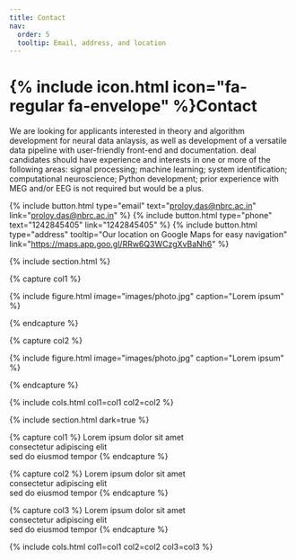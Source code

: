 ```yaml
---
title: Contact
nav:
  order: 5
  tooltip: Email, address, and location
---
```


# {% include icon.html icon="fa-regular fa-envelope" %}Contact

We are looking for applicants interested in theory and algorithm development for neural data anlaysis, as well as development of a versatile data pipeline with user-friendly front-end and documentation. deal candidates should have experience and interests in one or more of the following areas: signal processing; machine learning; system identification; computational neuroscience; Python development; prior experience with MEG and/or EEG is not required but would be a plus.

{%
  include button.html
  type="email"
  text="proloy.das@nbrc.ac.in"
  link="proloy.das@nbrc.ac.in"
%}
{%
  include button.html
  type="phone"
  text="1242845405"
  link="1242845405"
%}
{%
  include button.html
  type="address"
  tooltip="Our location on Google Maps for easy navigation"
  link="https://maps.app.goo.gl/RRw6Q3WCzgXvBaNh6"
%}

{% include section.html %}

{% capture col1 %}

{%
  include figure.html
  image="images/photo.jpg"
  caption="Lorem ipsum"
%}

{% endcapture %}

{% capture col2 %}

{%
  include figure.html
  image="images/photo.jpg"
  caption="Lorem ipsum"
%}

{% endcapture %}

{% include cols.html col1=col1 col2=col2 %}

{% include section.html dark=true %}

{% capture col1 %}
Lorem ipsum dolor sit amet  
consectetur adipiscing elit  
sed do eiusmod tempor
{% endcapture %}

{% capture col2 %}
Lorem ipsum dolor sit amet  
consectetur adipiscing elit  
sed do eiusmod tempor
{% endcapture %}

{% capture col3 %}
Lorem ipsum dolor sit amet  
consectetur adipiscing elit  
sed do eiusmod tempor
{% endcapture %}

{% include cols.html col1=col1 col2=col2 col3=col3 %}
